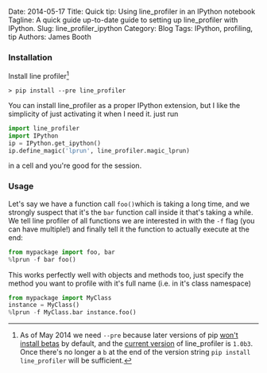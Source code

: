 Date: 2014-05-17
Title: Quick tip: Using line_profiler in an IPython notebook
Tagline: A quick guide up-to-date guide to setting up line_profiler with IPython.
Slug: line_profiler_ipython
Category: Blog
Tags: IPython, profiling, tip
Authors: James Booth

### Installation

Install line profiler[^version]

```
> pip install --pre line_profiler
```
You can install line_profiler as a proper IPython extension, but I like the simplicity of just activating it when I need it. just run 

```python
import line_profiler
import IPython
ip = IPython.get_ipython()
ip.define_magic('lprun', line_profiler.magic_lprun)
```

in a cell and you're good for the session.

### Usage

Let's say we have a function call `foo()`which is taking a long time, and we strongly suspect that it's the `bar` function call inside it that's taking a while. We tell line profiler of all functions we are interested in with the `-f` flag (you can have multiple!) and finally tell it the function to actually execute at the end:

```python
from mypackage import foo, bar
%lprun -f bar foo()
```

This works perfectly well with objects and methods too, just specify the method you want to profile with it's full name (i.e. in it's class namespace)

```python
from mypackage import MyClass
instance = MyClass()
%lprun -f MyClass.bar instance.foo()
```

[^version]: As of May 2014 we need `--pre` because later versions of pip [won't install betas](http://pip.readthedocs.org/en/latest/reference/pip_install.html#pre-release-versions) by default, and the [current version](https://pypi.python.org/pypi/line_profiler/) of line_profiler is `1.0b3`. Once there's no longer a `b` at the end of the version string `pip install line_profiler` will be sufficient.
